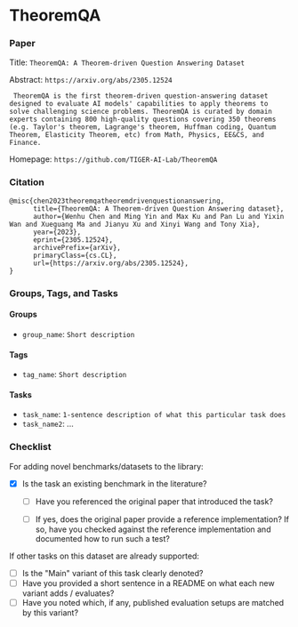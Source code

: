 # TheoremQA

### Paper

Title: `TheoremQA: A Theorem-driven Question Answering Dataset`

Abstract: `https://arxiv.org/abs/2305.12524`

` TheoremQA is the first theorem-driven question-answering dataset designed to evaluate AI models' capabilities to apply theorems to solve challenging science problems. TheoremQA is curated by domain experts containing 800 high-quality questions covering 350 theorems (e.g. Taylor's theorem, Lagrange's theorem, Huffman coding, Quantum Theorem, Elasticity Theorem, etc) from Math, Physics, EE&CS, and Finance.`

Homepage: `https://github.com/TIGER-AI-Lab/TheoremQA`


### Citation

```
@misc{chen2023theoremqatheoremdrivenquestionanswering,
      title={TheoremQA: A Theorem-driven Question Answering dataset},
      author={Wenhu Chen and Ming Yin and Max Ku and Pan Lu and Yixin Wan and Xueguang Ma and Jianyu Xu and Xinyi Wang and Tony Xia},
      year={2023},
      eprint={2305.12524},
      archivePrefix={arXiv},
      primaryClass={cs.CL},
      url={https://arxiv.org/abs/2305.12524},
}
```

### Groups, Tags, and Tasks

#### Groups

* `group_name`: `Short description`

#### Tags

* `tag_name`: `Short description`

#### Tasks

* `task_name`: `1-sentence description of what this particular task does`
* `task_name2`: ...

### Checklist

For adding novel benchmarks/datasets to the library:
* [x] Is the task an existing benchmark in the literature?
  * [ ] Have you referenced the original paper that introduced the task?
  * [ ] If yes, does the original paper provide a reference implementation? If so, have you checked against the reference implementation and documented how to run such a test?


If other tasks on this dataset are already supported:
* [ ] Is the "Main" variant of this task clearly denoted?
* [ ] Have you provided a short sentence in a README on what each new variant adds / evaluates?
* [ ] Have you noted which, if any, published evaluation setups are matched by this variant?
